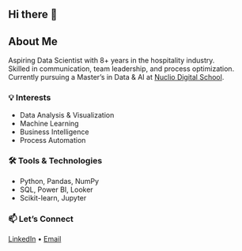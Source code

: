 ## Hi there 👋

## About Me

Aspiring Data Scientist with 8+ years in the hospitality industry.  
Skilled in communication, team leadership, and process optimization.  
Currently pursuing a Master’s in Data & AI at [Nuclio Digital School](https://tech.nuclio.school/).

### 💡 Interests
- Data Analysis & Visualization  
- Machine Learning  
- Business Intelligence  
- Process Automation  

### 🛠️ Tools & Technologies
- Python, Pandas, NumPy  
- SQL, Power BI, Looker  
- Scikit-learn, Jupyter  
 

### 📫 Let’s Connect
[LinkedIn](https://www.linkedin.com/in/vinicius-santini-bomfim-541a501b3/) • [Email](mailto:santinivinicius@gmail.com)



